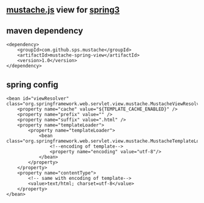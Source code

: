[mustache.js](http://mustache.github.com/mustache.5.html) view for [spring3](http://static.springsource.org/spring/docs/3.0.x/spring-framework-reference/html/mvc.html)
---------------------------

maven dependency
-----------------

    <dependency>
        <groupId>com.github.sps.mustache</groupId>
        <artifactId>mustache-spring-view</artifactId>
        <version>1.0</version>
    </dependency>


spring config
-------------

    <bean id="viewResolver" class="org.springframework.web.servlet.view.mustache.MustacheViewResolver">
        <property name="cache" value="${TEMPLATE_CACHE_ENABLED}" />
        <property name="prefix" value="" />
        <property name="suffix" value=".html" />
        <property name="templateLoader">
            <property name="templateLoader">
                <bean class="org.springframework.web.servlet.view.mustache.MustacheTemplateLoader">
                    <!--encoding of template-->
                    <property name="encoding" value="utf-8"/>
                </bean>
            </property>
        </property>
        <property name="contentType">
            <!-- same with encoding of template-->
            <value>text/html; charset=utf-8</value>
        </property>
    </bean>
